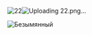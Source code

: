 ![22](https://github.com/rg23w82/car_list/assets/159485790/e56e37c1-ab3e-4494-a91d-f76d8138cb6d)![Uploading 22.png…]()

![Безымянный](https://github.com/rg23w82/car_list/assets/159485790/53f7e9bc-562d-440c-aafc-287f5e0acd02)
